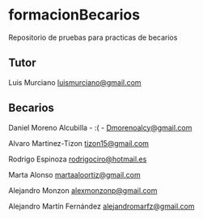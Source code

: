 # formacionBecarios
Repositorio de pruebas para practicas de becarios

## Tutor

Luis Murciano luismurciano@gmail.com

## Becarios

Daniel Moreno Alcubilla - :( - Dmorenoalcy@gmail.com 

Alvaro Martinez-Tizon tizon15@gmail.com

Rodrigo Espinoza rodrigociro@hotmail.es

Marta Alonso martaaloortiz@gmail.com

Alejandro Monzon alexmonzonp@gmail.com

Alejandro Martín Fernández alejandromarfz@gmail.com